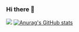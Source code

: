 ### Hi there 👋

<!--
**alyonastartseva/alyonastartseva** is a ✨ _special_ ✨ repository because its `README.md` (this file) appears on your GitHub profile.

Here are some ideas to get you started:

- 🔭 I’m currently working on ...
- 🌱 I’m currently learning ...
- 👯 I’m looking to collaborate on ...
- 🤔 I’m looking for help with ...
- 💬 Ask me about ...
- 📫 How to reach me: ...
- 😄 Pronouns: ...
- ⚡ Fun fact: ...
-->

![](https://github.com/alyonastartseva/github-stats/blob/master/generated/overview.svg)
[![Anurag's GitHub stats](https://github-readme-stats.vercel.app/apialyonastartseva=anuraghazra)](https://github.com/anuraghazra/github-readme-stats)

